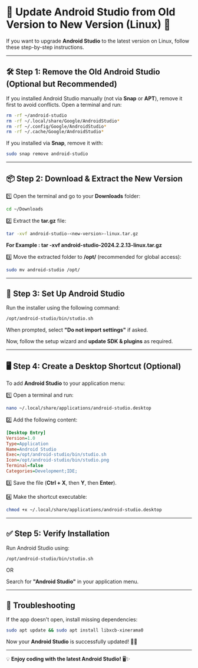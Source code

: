 # 📌 Update Android Studio from Old Version to New Version (Linux) 🚀

If you want to upgrade **Android Studio** to the latest version on Linux, follow these step-by-step instructions.

---

## 🛠️ Step 1: Remove the Old Android Studio (Optional but Recommended)
If you installed Android Studio manually (not via **Snap** or **APT**), remove it first to avoid conflicts. Open a terminal and run:

```sh
rm -rf ~/android-studio
rm -rf ~/.local/share/Google/AndroidStudio*
rm -rf ~/.config/Google/AndroidStudio*
rm -rf ~/.cache/Google/AndroidStudio*
```

If you installed via **Snap**, remove it with:

```sh
sudo snap remove android-studio
```

---

## 📦 Step 2: Download & Extract the New Version

1️⃣ Open the terminal and go to your **Downloads** folder:

```sh
cd ~/Downloads
```

2️⃣ Extract the **tar.gz** file:

```sh
tar -xvf android-studio-<new-version>-linux.tar.gz
```
**For Example :
tar -xvf android-studio-2024.2.2.13-linux.tar.gz**


3️⃣ Move the extracted folder to **/opt/** (recommended for global access):

```sh
sudo mv android-studio /opt/
```

---

## 🔧 Step 3: Set Up Android Studio

Run the installer using the following command:

```sh
/opt/android-studio/bin/studio.sh
```

When prompted, select **"Do not import settings"** if asked.

Now, follow the setup wizard and **update SDK & plugins** as required.

---

## 🖥️ Step 4: Create a Desktop Shortcut (Optional)

To add **Android Studio** to your application menu:

1️⃣ Open a terminal and run:

```sh
nano ~/.local/share/applications/android-studio.desktop
```

2️⃣ Add the following content:

```ini
[Desktop Entry]
Version=1.0
Type=Application
Name=Android Studio
Exec=/opt/android-studio/bin/studio.sh
Icon=/opt/android-studio/bin/studio.png
Terminal=false
Categories=Development;IDE;
```

3️⃣ Save the file (**Ctrl + X**, then **Y**, then **Enter**).

4️⃣ Make the shortcut executable:

```sh
chmod +x ~/.local/share/applications/android-studio.desktop
```

---

## ✅ Step 5: Verify Installation

Run Android Studio using:

```sh
/opt/android-studio/bin/studio.sh
```

OR

Search for **"Android Studio"** in your application menu.

---

## 🔧 Troubleshooting

If the app doesn't open, install missing dependencies:

```sh
sudo apt update && sudo apt install libxcb-xinerama0
```

Now your **Android Studio** is successfully updated! 🎉🚀

---

💡 **Enjoy coding with the latest Android Studio!** 🖥️✨

